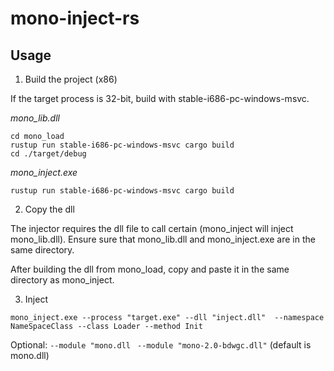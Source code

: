 # mono-inject-rs

## Usage

1. Build the project (x86) 

If the target process is 32-bit, build with stable-i686-pc-windows-msvc.

*mono_lib.dll*
```
cd mono_load
rustup run stable-i686-pc-windows-msvc cargo build
cd ./target/debug
```

*mono_inject.exe*
```
rustup run stable-i686-pc-windows-msvc cargo build
```

2. Copy the dll

The injector requires the dll file to call certain (mono_inject will inject mono_lib.dll). 
Ensure sure that mono_lib.dll and mono_inject.exe are in the same directory.

After building the dll from mono_load, copy and paste it in the same directory as mono_inject. 

3. Inject

`mono_inject.exe --process "target.exe" --dll "inject.dll"  --namespace NameSpaceClass --class Loader --method Init`

 Optional: `--module "mono.dll` ` --module "mono-2.0-bdwgc.dll"` (default is mono.dll)

